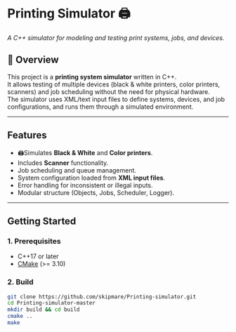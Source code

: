 # Printing Simulator 🖨️
*A C++ simulator for modeling and testing print systems, jobs, and devices.*

## 📖 Overview
This project is a **printing system simulator** written in C++.  
It allows testing of multiple devices (black & white printers, color printers, scanners) and job scheduling without the need for physical hardware.  
The simulator uses XML/text input files to define systems, devices, and job configurations, and runs them through a simulated environment.

---

##  Features
- 🖨Simulates **Black & White** and **Color printers**.
- Includes **Scanner** functionality.
- Job scheduling and queue management.
- System configuration loaded from **XML input files**.
- Error handling for inconsistent or illegal inputs.
- Modular structure (Objects, Jobs, Scheduler, Logger).

---

## Getting Started

### 1. Prerequisites
- C++17 or later
- [CMake](https://cmake.org/) (>= 3.10)

### 2. Build
```bash
git clone https://github.com/skipmare/Printing-simulator.git
cd Printing-simulator-master
mkdir build && cd build
cmake ..
make
